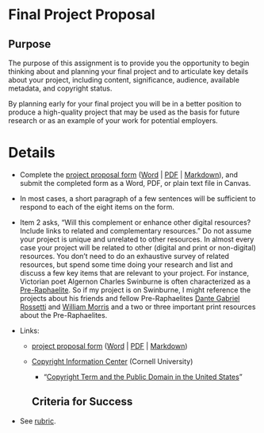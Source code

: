 # Final Project Proposal

## Purpose

The purpose of this assignment is to provide you the opportunity to begin thinking about and planning your final project and to articulate key details about your project, including content, significance, audience, available metadata, and copyright status.

By planning early for your final project you will be in a better position to produce a high-quality project that may be used as the basis for future research or as an example of your work for potential employers.


# Details

- Complete the [project proposal form](final_project_proposal_form.md) ([Word](https://github.com/jawalsh/z652-Digital-Libraries/blob/main/resources/final_project_proposal_form.docx) \| [PDF](https://github.com/jawalsh/z652-Digital-Libraries/blob/main/resources/final_project_proposal_form.pdf) \| [Markdown](https://github.com/jawalsh/z652-Digital-Libraries/blob/main/docs/final_project_proposal_form.md)), and submit the completed form as a Word, PDF, or plain text file in Canvas.

- In most cases, a short paragraph of a few sentences will be sufficient to respond to each of the eight items on the form.

- Item 2 asks, “Will this complement or enhance other digital resources? Include links to related and complementary resources.” Do not assume your project is unique and unrelated to other resources. In almost every case your project will be related to other (digital and print or non-digital) resources. You don’t need to do an exhaustive survey of related resources, but spend some time doing your research and list and discuss a few key items that are relevant to your project. For instance, Victorian poet Algernon Charles Swinburne is often characterized as a [Pre-Raphaelite](https://www.poetryfoundation.org/learn/glossary-terms/pre-raphaelites). So if my project is on Swinburne, I might reference the projects about his friends and fellow Pre-Raphaelites [Dante Gabriel Rossetti](http://rossettiarchive.org) and [William Morris](http://morrisedition.lib.uiowa.edu) and a two or three important print resources about the Pre-Raphaelites.

- Links:
  - [project proposal form](final_project_proposal_form.md) ([Word](https://github.com/jawalsh/z652-Digital-Libraries/blob/main/resources/final_project_proposal_form.docx) \| [PDF](https://github.com/jawalsh/z652-Digital-Libraries/blob/main/resources/final_project_proposal_form.pdf) \| [Markdown](https://github.com/jawalsh/z652-Digital-Libraries/blob/main/docs/final_project_proposal_form.md))
  - [Copyright Information Center](https://copyright.cornell.edu/) (Cornell University)
    - “[Copyright Term and the Public Domain in the United States](https://copyright.cornell.edu/publicdomain)”


	## Criteria for Success

- See [rubric]().
